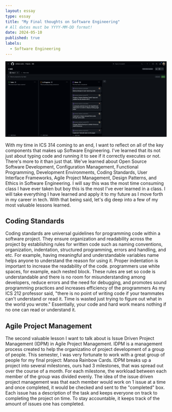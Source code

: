 ```yaml
---
layout: essay
type: essay
title: "My Final thoughts on Software Engineering"
# All dates must be YYYY-MM-DD format!
date: 2024-05-10
published: true
labels:
  - Software Engineering
---
```


<img class="rounded float-start pe-4" src="../img/issuepic.png">

With my time in ICS 314 coming to an end, I want to reflect on all of the key components that makes up Software Engineering. I've learned that its not just about typing code and running it to see if it correctly executes or not. There's more to it than just that. We've learned about Open Source Software Development, Configuration Management, Functional Programming, Development Environments, Coding Standards, User Interface Frameworks, Agile Project Management, Design Patterns, and Ethics in Software Engineering. I will say this was the most time consuming class I have ever taken but boy this is the most I've ever learned in a class. I will take everything I have learned and apply it to my future as I move forth in my career in tech. With that being said, let's dig deep into a few of my most valuable lessons learned. 

## Coding Standards

Coding standards are universal guidelines for programming code within a software project. They ensure organization and readability across the project by establishing rules for written code such as naming conventions, organization, indentation, structured programming, errors and handling, and etc. For example, having meaningful and understandable variables name helps anyone to understand the reason for using it. Proper indentation is important to increase the readability of the code. programmers use white spaces, for example, each nested block. These rules are set so code is understandable and there is no room for misunderstanding among developers, reduce errors and the need for debugging, and promotes sound programming practices and increases efficiency of the programmers
As my ICS 212 professor said, "there is no point of writing code if your teammates can't understand or read it. Time is wasted just trying to figure out what in the world you wrote." Essentially, your code and hard work means nothing if no one can read or understand it. 

## Agile Project Management 
The second valuable lesson I want to talk about is  Issue Driven Project Management (IDPM) in Agile Project Management. IDPM is a management process created to help the organizatino of project development of a group of people. This semester, I was very fortunate to work with a great group of people for my final project: Manoa Rainbow Cards. IDPM breaks up a project into several milestones, ours had 3 milestones, that was spread out over the course of a month. For each milestone, the workload between each member of the group was divided evenly. The idea of the issue driven project management was that each member would work on 1 issue at a time and once completed, it would be checked and sent to the "completed" box. Each issue has a description of the task and keeps everyone on track to completing the project on time. To stay accountable, it keeps track of the amount of issues one has completed. 
 
